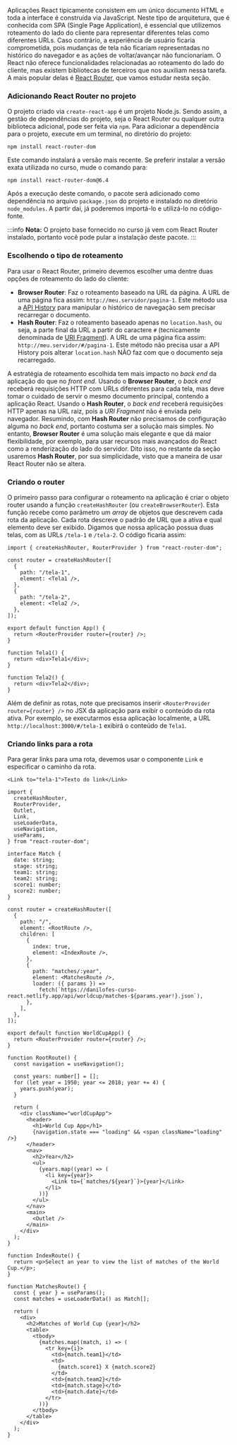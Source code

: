 Aplicações React tipicamente consistem em um único documento HTML e toda a interface é construída via JavaScript.
Neste tipo de arquitetura, que é conhecida com SPA (Single Page Application), é essencial que utilizemos roteamento do lado do cliente para representar diferentes telas como diferentes URLs.
Caso contrário, a experiência de usuário ficaria comprometida, pois mudanças de tela não ficariam representadas no histórico do navegador e as ações de voltar/avançar não funcionariam.
O React não oferece funcionalidades relacionadas ao roteamento do lado do cliente, mas existem bibliotecas de terceiros que nos auxiliam nessa tarefa.
A mais popular delas é [React Router](https://reactrouter.com/), que vamos estudar nesta seção.

### Adicionando React Router no projeto

O projeto criado via `create-react-app` é um projeto Node.js.
Sendo assim, a gestão de dependências do projeto, seja o React Router ou qualquer outra biblioteca adicional, pode ser feita via `npm`.
Para adicionar a dependência para o projeto, execute em um terminal, no diretório do projeto:

```
npm install react-router-dom
```

Este comando instalará a versão mais recente.
Se preferir instalar a versão exata utilizada no curso, mude o comando para:

```
npm install react-router-dom@6.4
```

Após a execução deste comando, o pacote será adicionado como dependência no arquivo `package.json` do projeto e instalado no diretório `node_modules`.
A partir daí, já poderemos importá-lo e utilizá-lo no código-fonte.

:::info
**Nota:**
O projeto base fornecido no curso já vem com React Router instalado, portanto você pode pular a instalação deste pacote.
:::

### Escolhendo o tipo de roteamento

Para usar o React Router, primeiro devemos escolher uma dentre duas opções de roteamento do lado do cliente:

- **Browser Router**: Faz o roteamento baseado na URL da página.
  A URL de uma página fica assim: `http://meu.servidor/pagina-1`.
  Este método usa a [API History](https://developer.mozilla.org/en-US/docs/Web/API/History_API) para manipular o histórico de navegação sem precisar recarregar o documento.
- **Hash Router**: Faz o roteamento baseado apenas no `location.hash`, ou seja, a parte final da URL a partir do caractere `#` (tecnicamente denominada de [URI Fragment](https://en.wikipedia.org/wiki/URI_fragment)).
  A URL de uma página fica assim: `http://meu.servidor/#/pagina-1`.
  Este método não precisa usar a API History pois alterar `location.hash` NÃO faz com que o documento seja recarregado.

A estratégia de roteamento escolhida tem mais impacto no _back end_ da aplicação do que no _front end_.
Usando o **Browser Router**, o _back end_ receberá requisições HTTP com URLs diferentes para cada tela, mas deve tomar o cuidado de servir o mesmo documento principal, contendo a aplicação React.
Usando o **Hash Router**, o _back end_ receberá requisições HTTP apenas na URL raiz, pois a _URI Fragment_ não é enviada pelo navegador.
Resumindo, com **Hash Router** não precisamos de configuração alguma no _back end_, portanto costuma ser a solução mais simples.
No entanto, **Browser Router** é uma solução mais elegante e que dá maior flexibilidade, por exemplo, para usar recursos mais avançados do React como a renderização do lado do servidor.
Dito isso, no restante da seção usaremos **Hash Router**, por sua simplicidade, visto que a maneira de usar React Router não se altera.

### Criando o router

O primeiro passo para configurar o roteamento na aplicação é criar o objeto router usando a função `createHashRouter` (ou `createBrowserRouter`).
Esta função recebe como parâmetro um _array_ de objetos que descrevem cada rota da aplicação.
Cada rota descreve o padrão de URL que a ativa e qual elemento deve ser exibido.
Digamos que nossa aplicação possua duas telas, com as URLs `/tela-1` e `/tela-2`.
O código ficaria assim:

```tsx
import { createHashRouter, RouterProvider } from "react-router-dom";

const router = createHashRouter([
  {
    path: "/tela-1",
    element: <Tela1 />,
  },
  {
    path: "/tela-2",
    element: <Tela2 />,
  },
]);

export default function App() {
  return <RouterProvider router={router} />;
}

function Tela1() {
  return <div>Tela1</div>;
}

function Tela2() {
  return <div>Tela2</div>;
}
```

Além de definir as rotas, note que precisamos inserir `<RouterProvider router={router} />` no JSX da aplicação para exibir o conteúdo da rota ativa.
Por exemplo, se executarmos essa aplicação localmente, a URL `http://localhost:3000/#/tela-1` exibirá o conteúdo de `Tela1`.

### Criando links para a rota

Para gerar links para uma rota, devemos usar o componente `Link` e especificar o caminho da rota.

```tsx
<Link to="tela-1">Texto do link</Link>
```

```tsx
import {
  createHashRouter,
  RouterProvider,
  Outlet,
  Link,
  useLoaderData,
  useNavigation,
  useParams,
} from "react-router-dom";

interface Match {
  date: string;
  stage: string;
  team1: string;
  team2: string;
  score1: number;
  score2: number;
}

const router = createHashRouter([
  {
    path: "/",
    element: <RootRoute />,
    children: [
      {
        index: true,
        element: <IndexRoute />,
      },
      {
        path: "matches/:year",
        element: <MatchesRoute />,
        loader: ({ params }) =>
          fetch(`https://danilofes-curso-react.netlify.app/api/worldcup/matches-${params.year!}.json`),
      },
    ],
  },
]);

export default function WorldCupApp() {
  return <RouterProvider router={router} />;
}

function RootRoute() {
  const navigation = useNavigation();

  const years: number[] = [];
  for (let year = 1950; year <= 2018; year += 4) {
    years.push(year);
  }

  return (
    <div className="worldCupApp">
      <header>
        <h1>World Cup App</h1>
        {navigation.state === "loading" && <span className="loading" />}
      </header>
      <nav>
        <h2>Year</h2>
        <ul>
          {years.map((year) => (
            <li key={year}>
              <Link to={`matches/${year}`}>{year}</Link>
            </li>
          ))}
        </ul>
      </nav>
      <main>
        <Outlet />
      </main>
    </div>
  );
}

function IndexRoute() {
  return <p>Select an year to view the list of matches of the World Cup.</p>;
}

function MatchesRoute() {
  const { year } = useParams();
  const matches = useLoaderData() as Match[];

  return (
    <div>
      <h2>Matches of World Cup {year}</h2>
      <table>
        <tbody>
          {matches.map((match, i) => (
            <tr key={i}>
              <td>{match.team1}</td>
              <td>
                {match.score1} X {match.score2}
              </td>
              <td>{match.team2}</td>
              <td>{match.stage}</td>
              <td>{match.date}</td>
            </tr>
          ))}
        </tbody>
      </table>
    </div>
  );
}
```
